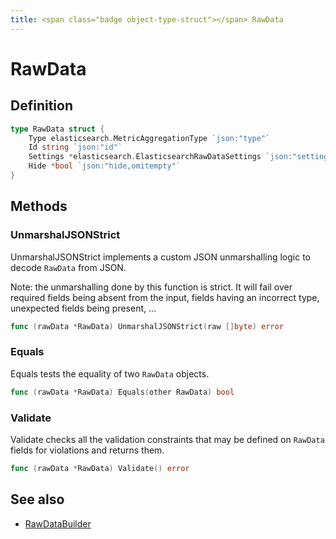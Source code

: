 ```yaml
---
title: <span class="badge object-type-struct"></span> RawData
---
```

# <span class="badge object-type-struct"></span> RawData

## Definition

```go
type RawData struct {
    Type elasticsearch.MetricAggregationType `json:"type"`
    Id string `json:"id"`
    Settings *elasticsearch.ElasticsearchRawDataSettings `json:"settings,omitempty"`
    Hide *bool `json:"hide,omitempty"`
}
```
## Methods

### <span class="badge object-method"></span> UnmarshalJSONStrict

UnmarshalJSONStrict implements a custom JSON unmarshalling logic to decode `RawData` from JSON.

Note: the unmarshalling done by this function is strict. It will fail over required fields being absent from the input, fields having an incorrect type, unexpected fields being present, …

```go
func (rawData *RawData) UnmarshalJSONStrict(raw []byte) error
```

### <span class="badge object-method"></span> Equals

Equals tests the equality of two `RawData` objects.

```go
func (rawData *RawData) Equals(other RawData) bool
```

### <span class="badge object-method"></span> Validate

Validate checks all the validation constraints that may be defined on `RawData` fields for violations and returns them.

```go
func (rawData *RawData) Validate() error
```

## See also

 * <span class="badge builder"></span> [RawDataBuilder](./builder-RawDataBuilder.md)
